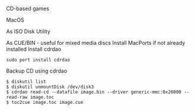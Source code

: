 CD-based games

MacOS

As ISO
Disk Utility

As CUE/BIN - useful for mixed media discs
Install MacPorts if not already installed
Install cdrdao
```
sudo port install cdrdao
```
Backup CD using cdrdao
```
$ diskutil list
$ diskutil unmountDisk /dev/disk3
$ cdrdao read-cd --datafile image.bin --driver generic-mmc:0x20000 --read-raw image.toc
$ toc2cue image.toc image.cue
```
